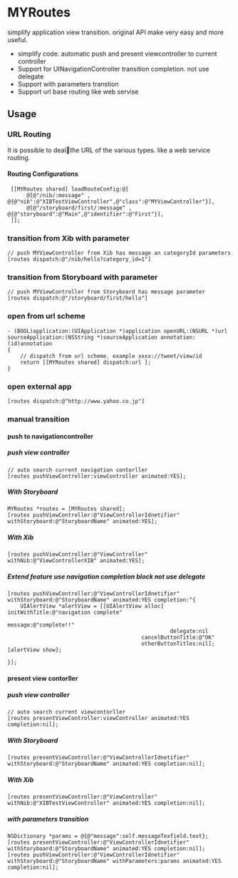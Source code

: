 MYRoutes
====

simplify application view transition. original API make very easy and more useful.

- simplify code. automatic push and present viewcontroller to current controller
- Support for UINavigationController transition completion. not use delegate
- Support with parameters transtion
- Support url base routing like web servise

## Usage


### URL Routing

It is possible to dealthe URL of the various types. like a web service routing.

#### Routing Configurations

     [[MYRoutes shared] loadRouteConfig:@[
          @[@"/nib/:message" , @{@"nib":@"XIBTestViewController",@"class":@"MYViewController"}],
          @[@"/storyboard/first/:message" , @{@"storyboard":@"Main",@"identifier":@"First"}],
     ]];


### transition from Xib with parameter

    // push MYViewController from Xib has message an categoryId parameters 
    [routes dispatch:@"/nib/hello?category_id=1"]
    
### transition from Storyboard with parameter

    // push MYViewController from Storyboard has message parameter 
    [routes dispatch:@"/storyboard/first/hello"]
    
### open from url scheme 

    - (BOOL)application:(UIApplication *)application openURL:(NSURL *)url
    sourceApplication:(NSString *)sourceApplication annotation:(id)annotation
    {
        // dispatch from url scheme. example xxxx://tweet/view/id
        return [[MYRoutes shared] dispatch:url ];
    }

 
### open external app

    [routes dispatch:@"http://www.yahoo.co.jp"]

    
### manual transition

#### push to navigationcontroller

##### push view controller

    // auto search current navigation contorller
    [routes pushViewController:viewController animated:YES];


##### With Storyboard

    MYRoutes *routes = [MYRoutes shared];
    [routes pushViewController:@"ViewControllerIdnetifier" withStoryboard:@"StoryboardName" animated:YES];

##### With Xib

    [routes pushViewController:@"ViewController" withNib:@"ViewControllerXIB" animated:YES];

##### Extend feature use navigation completion block not use delegate

    [routes pushViewController:@"ViewControllerIdnetifier" withStoryboard:@"StoryboardName" animated:YES completion:^{
        UIAlertView *alertView = [[UIAlertView alloc] initWithTitle:@"navigation complete"
                                                        message:@"complete!!"
                                                       delegate:nil
                                              cancelButtonTitle:@"OK"
                                              otherButtonTitles:nil];
    [alertView show];

    }];

#### present view contorller 

##### push view controller
    
    // auto search current viewcontorller
    [routes presentViewController:viewController animated:YES completion:nil];
    
##### With Storyboard

    [routes presentViewController:@"ViewControllerIdnetifier" withStoryboard:@"StoryboardName" animated:YES completion:nil];

##### With Xib

    [routes presentViewController:@"ViewController" withNib:@"XIBTestViewController" animated:YES completion:nil];

##### with parameters transition

    NSDictionary *params = @{@"message":self.messageTexfield.text};
    [routes presentViewController:@"ViewControllerIdnetifier" withStoryboard:@"StoryboardName" animated:YES completion:nil];
    [routes pushViewController:@"ViewControllerIdnetifier" withStoryboard:@"StoryboardName" withParameters:params animated:YES completion:nil];


